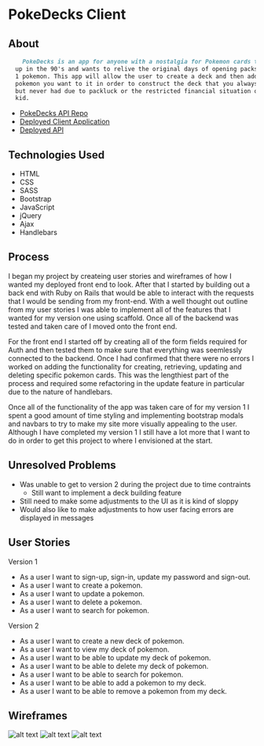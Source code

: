 # PokeDecks Client

## About
```md
    PokeDecks is an app for anyone with a nostalgia for Pokemon cards that grew
  up in the 90's and wants to relive the original days of opening packs for gen
  1 pokemon. This app will allow the user to create a deck and then add whatever
  pokemon you want to it in order to construct the deck that you always wanted,
  but never had due to packluck or the restricted financial situation of being a
  kid.
```

- [PokeDecks API Repo](https://github.com/D-Raimon/pokedeck-full-stack-project)
- [Deployed Client Application](https://d-raimon.github.io/pokedeck-full-stack-project-front/)
- [Deployed API](https://immense-sea-54902.herokuapp.com)

## Technologies Used
  - HTML
  - CSS
  - SASS
  - Bootstrap
  - JavaScript
  - jQuery
  - Ajax
  - Handlebars

## Process
  I began my project by createing user stories and wireframes of how I wanted my
  deployed front end to look. After that I started by building out a back end with
  Ruby on Rails that would be able to interact with the requests that I would be
  sending from my front-end. With a well thought out outline from my user stories
  I was able to implement all of the features that I wanted for my version one using
  scaffold. Once all of the backend was tested and taken care of I moved onto the
  front end.

  For the front end I started off by creating all of the form fields required for
  Auth and then tested them to make sure that everything was seemlessly connected
  to the backend. Once I had confirmed that there were no errors I worked on adding
  the functionality for creating, retrieving, updating and deleting specific pokemon
  cards. This was the lengthiest part of the process and required some refactoring in
  the update feature in particular due to the nature of handlebars.

  Once all of the functionality of the app was taken care of for my version 1 I
  spent a good amount of time styling and implementing bootstrap modals and navbars
  to try to make my site more visually appealing to the user. Although I have completed
  my version 1 I still have a lot more that I want to do in order to get this project
  to where I envisioned at the start.

## Unresolved Problems
- Was unable to get to version 2 during the project due to time contraints
  - Still want to implement a deck building feature
- Still need to make some adjustments to the UI as it is kind of sloppy
- Would also like to make adjustments to how user facing errors are displayed in messages

## User Stories

Version 1
- As a user I want to sign-up, sign-in, update my password and sign-out.
- As a user I want to create a pokemon.
- As a user I want to update a pokemon.
- As a user I want to delete a pokemon.
- As a user I want to search for pokemon.

Version 2
- As a user I want to create a new deck of pokemon.
- As a user I want to view my deck of pokemon.
- As a user I want to be able to update my deck of pokemon.
- As a user I want to be able to delete my deck of pokemon.
- As a user I want to be able to search for pokemon.
- As a user I want to be able to add a pokemon to my deck.
- As a user I want to be able to remove a pokemon from my deck.


## Wireframes
![alt text](https://i.imgur.com/9emQTYG.jpg "Wireframe 1")
![alt text](https://i.imgur.com/Tuw4kC0.jpg "Wireframe 2")
![alt text](https://i.imgur.com/pvuZFnt.jpg "ERD")
